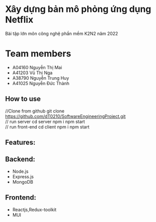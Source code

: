 # Xây dựng bản mô phỏng ứng dụng Netflix 


Bài tập lớn môn công nghệ phần mềm K2N2 năm 2022

# Team members
- A04160    Nguyễn Thị Mai
- A41203    Vũ Thị Nga
- A38790    Nguyễn Trung Huy
- A41025    Nguyễn Đức Thành

## How to use
//Clone from github
git clone https://github.com/dT0210/SoftwareEngineeringProject.git
</br>
// run server
cd server
npm i
npm start
</br>
// run front-end
cd client
npm i
npm start
</br>
## Features:


## Backend:

- Node.js
- Express.js
- MongoDB

## Frontend:

- Reactjs,Redux-toolkit
- MUI

